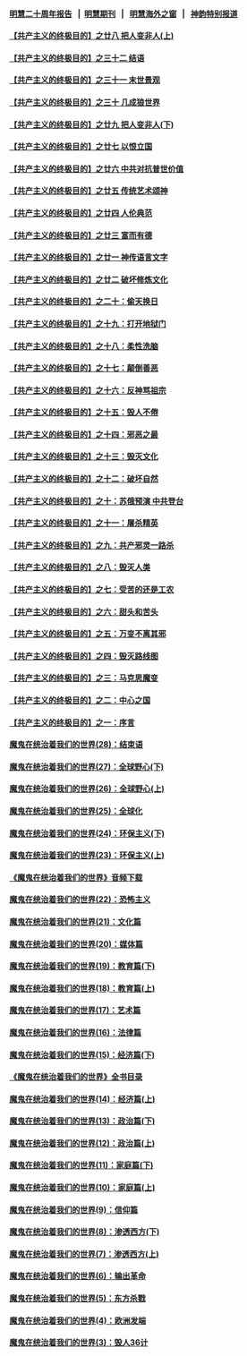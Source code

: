 #### [明慧二十周年报告](https://github.com/gfw-breaker/mh-reports/blob/master/README.md?t=07201041) &nbsp;&nbsp;|&nbsp;&nbsp;[明慧期刊](https://github.com/gfw-breaker/mh-qikan) &nbsp;&nbsp;|&nbsp;&nbsp; [明慧海外之窗](https://github.com/gfw-breaker/mh-news/blob/master/README.md?t=07201041) &nbsp;&nbsp;|&nbsp;&nbsp; [神韵特别报道](https://github.com/gfw-breaker/mh-news/blob/master/shenyun.md?t=07201041) 

#### [【共产主义的终极目的】之廿八 把人变非人(上)](../pages/nsc422/n11340492.md?t=07201041) 

#### [【共产主义的终极目的】之三十二 结语](../pages/nsc422/n11360535.md?t=07201041) 

#### [【共产主义的终极目的】之三十一 末世景观](../pages/nsc422/n11351129.md?t=07201041) 

#### [【共产主义的终极目的】之三十 几成狼世界](../pages/nsc422/n11348280.md?t=07201041) 

#### [【共产主义的终极目的】之廿九 把人变非人(下)](../pages/nsc422/n11344140.md?t=07201041) 

#### [【共产主义的终极目的】之廿七 以恨立国](../pages/nsc422/n11336944.md?t=07201041) 

#### [【共产主义的终极目的】之廿六 中共对抗普世价值](../pages/nsc422/n11324785.md?t=07201041) 

#### [【共产主义的终极目的】之廿五 传统艺术颂神](../pages/nsc422/n11296396.md?t=07201041) 

#### [【共产主义的终极目的】之廿四 人伦典范](../pages/nsc422/n11296397.md?t=07201041) 

#### [【共产主义的终极目的】之廿三 富而有德](../pages/nsc422/n11283598.md?t=07201041) 

#### [【共产主义的终极目的】之廿一 神传语言文字](../pages/nsc422/n11263265.md?t=07201041) 

#### [【共产主义的终极目的】之廿二 破坏修炼文化](../pages/nsc422/n11245728.md?t=07201041) 

#### [【共产主义的终极目的】之二十：偷天换日](../pages/nsc422/n11238846.md?t=07201041) 

#### [【共产主义的终极目的】之十九：打开地狱门](../pages/nsc422/n11206376.md?t=07201041) 

#### [【共产主义的终极目的】之十八：柔性洗脑](../pages/nsc422/n11199994.md?t=07201041) 

#### [【共产主义的终极目的】之十七：颠倒善恶](../pages/nsc422/n11179782.md?t=07201041) 

#### [【共产主义的终极目的】之十六：反神骂祖宗](../pages/nsc422/n11166798.md?t=07201041) 

#### [【共产主义的终极目的】之十五：毁人不倦](../pages/nsc422/n11166792.md?t=07201041) 

#### [【共产主义的终极目的】之十四：邪恶之最](../pages/nsc422/n11150249.md?t=07201041) 

#### [【共产主义的终极目的】之十三：毁灭文化](../pages/nsc422/n11135227.md?t=07201041) 

#### [【共产主义的终极目的】之十二：破坏自然](../pages/nsc422/n11135214.md?t=07201041) 

#### [【共产主义的终极目的】之十：苏俄预演 中共登台](../pages/nsc422/n11118424.md?t=07201041) 

#### [【共产主义的终极目的】之十一：屠杀精英](../pages/nsc422/n11118442.md?t=07201041) 

#### [【共产主义的终极目的】之九：共产邪灵一路杀](../pages/nsc422/n11114139.md?t=07201041) 

#### [【共产主义的终极目的】之八：毁灭人类](../pages/nsc422/n11108503.md?t=07201041) 

#### [【共产主义的终极目的】之七：受苦的还是工农](../pages/nsc422/n11101809.md?t=07201041) 

#### [【共产主义的终极目的】之六：甜头和苦头](../pages/nsc422/n11096971.md?t=07201041) 

#### [【共产主义的终极目的】之五：万变不离其邪](../pages/nsc422/n11091285.md?t=07201041) 

#### [【共产主义的终极目的】之四：毁灭路线图](../pages/nsc422/n11086284.md?t=07201041) 

#### [【共产主义的终极目的】之三：马克思魔变](../pages/nsc422/n11061941.md?t=07201041) 

#### [【共产主义的终极目的】之二：中心之国](../pages/nsc422/n11047728.md?t=07201041) 

#### [【共产主义的终极目的】之一：序言](../pages/nsc422/n11086077.md?t=07201041) 

#### [魔鬼在统治着我们的世界(28)：结束语](../pages/nsc422/n10936246.md?t=07201041) 

#### [魔鬼在统治着我们的世界(27)：全球野心(下)](../pages/nsc422/n10928319.md?t=07201041) 

#### [魔鬼在统治着我们的世界(26)：全球野心(上)](../pages/nsc422/n10900318.md?t=07201041) 

#### [魔鬼在统治着我们的世界(25)：全球化](../pages/nsc422/n10788205.md?t=07201041) 

#### [魔鬼在统治着我们的世界(24)：环保主义(下)](../pages/nsc422/n10695307.md?t=07201041) 

#### [魔鬼在统治着我们的世界(23)：环保主义(上)](../pages/nsc422/n10688613.md?t=07201041) 

#### [《魔鬼在统治着我们的世界》音频下载](../pages/nsc422/n10635553.md?t=07201041) 

#### [魔鬼在统治着我们的世界(22)：恐怖主义](../pages/nsc422/n10614727.md?t=07201041) 

#### [魔鬼在统治着我们的世界(21)：文化篇](../pages/nsc422/n10597706.md?t=07201041) 

#### [魔鬼在统治着我们的世界(20)：媒体篇](../pages/nsc422/n10586579.md?t=07201041) 

#### [魔鬼在统治着我们的世界(19)：教育篇(下)](../pages/nsc422/n10564808.md?t=07201041) 

#### [魔鬼在统治着我们的世界(18)：教育篇(上)](../pages/nsc422/n10526970.md?t=07201041) 

#### [魔鬼在统治着我们的世界(17)：艺术篇](../pages/nsc422/n10499093.md?t=07201041) 

#### [魔鬼在统治着我们的世界(16)：法律篇](../pages/nsc422/n10485969.md?t=07201041) 

#### [魔鬼在统治着我们的世界(15)：经济篇(下)](../pages/nsc422/n10469975.md?t=07201041) 

#### [《魔鬼在统治着我们的世界》全书目录](../pages/nsc422/n10464261.md?t=07201041) 

#### [魔鬼在统治着我们的世界(14)：经济篇(上)](../pages/nsc422/n10457370.md?t=07201041) 

#### [魔鬼在统治着我们的世界(13)：政治篇(下)](../pages/nsc422/n10448270.md?t=07201041) 

#### [魔鬼在统治着我们的世界(12)：政治篇(上)](../pages/nsc422/n10444576.md?t=07201041) 

#### [魔鬼在统治着我们的世界(11)：家庭篇(下)](../pages/nsc422/n10440961.md?t=07201041) 

#### [魔鬼在统治着我们的世界(10)：家庭篇(上)](../pages/nsc422/n10435448.md?t=07201041) 

#### [魔鬼在统治着我们的世界(9)：信仰篇](../pages/nsc422/n10432159.md?t=07201041) 

#### [魔鬼在统治着我们的世界(8)：渗透西方(下)](../pages/nsc422/n10429603.md?t=07201041) 

#### [魔鬼在统治着我们的世界(7)：渗透西方(上)](../pages/nsc422/n10426013.md?t=07201041) 

#### [魔鬼在统治着我们的世界(6)：输出革命](../pages/nsc422/n10421536.md?t=07201041) 

#### [魔鬼在统治着我们的世界(5)：东方杀戮](../pages/nsc422/n10417707.md?t=07201041) 

#### [魔鬼在统治着我们的世界(4)：欧洲发端](../pages/nsc422/n10414890.md?t=07201041) 

#### [魔鬼在统治着我们的世界(3)：毁人36计](../pages/nsc422/n10411583.md?t=07201041) 

